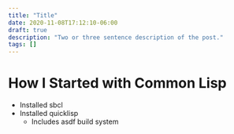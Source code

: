 ```yaml
---
title: "Title"
date: 2020-11-08T17:12:10-06:00
draft: true
description: "Two or three sentence description of the post."
tags: []
---
```


# How I Started with Common Lisp

* Installed sbcl
* Installed quicklisp
  * Includes asdf build system

